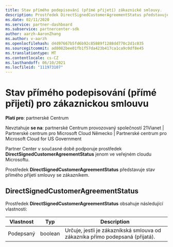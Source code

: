 ```yaml
---
title: Stav přímého podepisování (přímé přijetí) zákaznické smlouvy.
description: Prostředek DirectSignedCustomerAgreementStatus představuje stav přímého podepisování (přímé přijetí) zákaznické smlouvy.
ms.date: 02/11/2020
ms.service: partner-dashboard
ms.subservice: partnercenter-sdk
author: aarzh-AaronZhang
ms.author: v-aarzh
ms.openlocfilehash: d4d97667b5fd6b92c85889f1288dd770c2d1c035
ms.sourcegitcommit: ad8082bee01fb1f57da423b417ca1ca9c0df8e45
ms.translationtype: MT
ms.contentlocale: cs-CZ
ms.lasthandoff: 06/10/2021
ms.locfileid: "111973107"
---
```

# <a name="direct-signing-direct-acceptance-status-of-a-customer-agreement"></a>Stav přímého podepisování (přímé přijetí) pro zákaznickou smlouvu

**Platí pro**: partnerské Centrum

Nevztahuje **se na**: partnerské Centrum provozovaný společností 21Vianet | Partnerské centrum pro Microsoft Cloud Německo | Partnerské centrum pro Microsoft Cloud for US Government

Partner Center v současné době podporuje prostředek **DirectSignedCustomerAgreementStatus** jenom ve veřejném cloudu Microsoftu.

Prostředek **DirectSignedCustomerAgreementStatus** představuje stav přímého přijetí smlouvy se zákazníkem.

## <a name="directsignedcustomeragreementstatus"></a>DirectSignedCustomerAgreementStatus

Prostředek **DirectSignedCustomerAgreementStatus** obsahuje následující vlastnosti:

| Vlastnost       | Typ   | Description                                                                                               |
|----------------|--------|-----------------------------------------------------------------------------------------------------------|
| Podepsaný | boolean | Určuje, jestli je zákazníkská smlouva od zákazníka přímo podepsaná (přijatá). |
